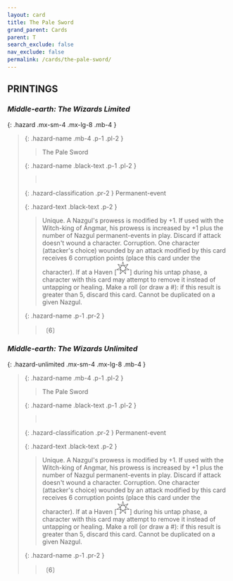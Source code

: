 ```yaml
---
layout: card
title: The Pale Sword
grand_parent: Cards
parent: T
search_exclude: false
nav_exclude: false
permalink: /cards/the-pale-sword/
---
```


## PRINTINGS


### _Middle-earth: The Wizards Limited_

{: .hazard .mx-sm-4 .mx-lg-8 .mb-4 }
> {: .hazard-name .mb-4 .p-1 .pl-2 }
> > <div class="hazard-mp"></div>
> > <div class="card-name">The Pale Sword</div>
>
> {: .hazard-name .black-text .p-1 .pl-2 }
> > &nbsp;
>
> {: .hazard-classification .pr-2 }
> Permanent-event
>
> {: .hazard-text .black-text .p-2 }
> > Unique. A Nazgul's prowess is modified by +1. If used with the Witch-king of Angmar, his prowess is increased by +1 plus the number of Nazgul permanent-events in play. Discard if attack doesn't wound a character. Corruption. One character (attacker's choice) wounded by an attack modified by this card receives 6 corruption points (place this card under the character). If at a Haven \[![](/assets/images/free-haven.svg)] during his untap phase, a character with this card may attempt to remove it instead of untapping or healing. Make a roll (or draw a #): if this result is greater than 5, discard this card. Cannot be duplicated on a given Nazgul. 
>
> {: .hazard-name .p-1 .pr-2 }
> > <div class="card-shield"></div>
> > <div class="card-corruption">〔6〕</div>

### _Middle-earth: The Wizards Unlimited_

{: .hazard-unlimited .mx-sm-4 .mx-lg-8 .mb-4 }
> {: .hazard-name .mb-4 .p-1 .pl-2 }
> > <div class="hazard-mp"></div>
> > <div class="card-name">The Pale Sword</div>
>
> {: .hazard-name .black-text .p-1 .pl-2 }
> > &nbsp;
>
> {: .hazard-classification .pr-2 }
> Permanent-event
>
> {: .hazard-text .black-text .p-2 }
> > Unique. A Nazgul's prowess is modified by +1. If used with the Witch-king of Angmar, his prowess is increased by +1 plus the number of Nazgul permanent-events in play. Discard if attack doesn't wound a character. Corruption. One character (attacker's choice) wounded by an attack modified by this card receives 6 corruption points (place this card under the character). If at a Haven \[![](/assets/images/free-haven.svg)] during his untap phase, a character with this card may attempt to remove it instead of untapping or healing. Make a roll (or draw a #): if this result is greater than 5, discard this card. Cannot be duplicated on a given Nazgul. 
>
> {: .hazard-name .p-1 .pr-2 }
> > <div class="card-shield"></div>
> > <div class="card-corruption-white">〔6〕</div>
